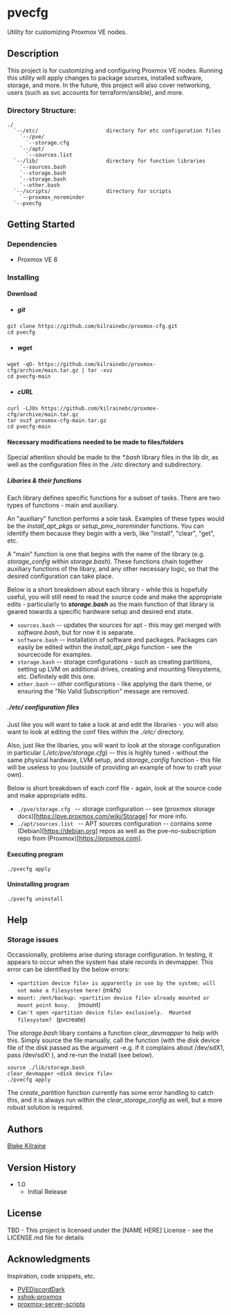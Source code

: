 # pvecfg

Utility for customizing Proxmox VE nodes.  

## Description

This project is for customizing and configuring Proxmox VE nodes.  Running this utility will apply changes to package sources, installed software, storage, and more.  In the future, this project will also cover networking, users (such as svc accounts for terraform/ansible), and more.  

### Directory Structure:
```
./
  `--/etc/                      directory for etc configuration files
    `--/pve/
      `--storage.cfg
    `--/apt/
      `--sources.list
  `--/lib/                      directory for function libraries
    `--sources.bash
    `--storage.bash
    `--storage.bash
    `--other.bash
  `--/scripts/                  directory for scripts       
    `--proxmox_noreminder
  `--pvecfg
```

## Getting Started

### Dependencies

* Proxmox VE 6

### Installing

#### Download 
* ##### git
```
git clone https://github.com/kilrainebc/proxmox-cfg.git
cd pvecfg
```
* ##### wget
```
wget -qO- https://github.com/kilrainebc/proxmox-cfg/archive/main.tar.gz | tar -xvz
cd pvecfg-main
```
* ##### cURL
```
curl -LJOs https://github.com/kilrainebc/proxmox-cfg/archive/main.tar.gz
tar xvzf proxmox-cfg-main.tar.gz
cd pvecfg-main
```

#### Necessary modifications needed to be made to files/folders

Special attention should be made to the *\*.bash* library files in the lib dir, as well as the configuration files in the *./etc* directory and subdirectory.

##### Libaries & their functions 

Each library defines specific functions for a subset of tasks.  There are two types of functions - main and auxiliary.  

An "auxiliary" function performs a sole task.  Examples of these types would be the *install_apt_pkgs* or *setup_pmx_noreminder* functions.  You can identify them because they begin with a verb, like "install", "clear", "get", etc.

A "main" function is one that begins with the name of the library (e.g. *storage_config* within *storage.bash*).  These functions chain together auxiliary functions of the libary, and any other necessary logic, so that the desired configuration can take place.

Below is a short breakdown about each library - while this is hopefully useful, you will still need to read the source code and make the appropriate edits - particularly to ***storage.bash*** as the main function of that library is geared towards a specific hardware setup and desired end state.  

* ``` sources.bash ``` -- updates the sources for apt - this may get merged with *software.bash*, but for now it is separate.
* ``` software.bash ``` -- installation of software and packages.  Packages can easily be edited within the *install_apt_pkgs* function - see the sourcecode for examples.
* ``` storage.bash ``` -- storage configurations - such as creating partitions, setting up LVM on additional drives, creating and mounting filesystems, etc.  Definitely edit this one.
* ``` other.bash ``` -- other configurations - like applying the dark theme, or ensuring the "No Valid Subscription" message are removed.  

##### ./etc/ configuration files

Just like you will want to take a look at and edit the libraries - you will also want to look at editing the conf files within the *./etc/* directory.  

Also, just like the libaries, you will want to look at the storage configuration in particular (*./etc/pve/storage.cfg*) -- this is highly tuned - without the same physical hardware, LVM setup, and *storage_config* function - this file will be useless to you (outside of providing an example of how to craft your own).  

Below is short breakdown of each conf file - again, look at the source code and make appropriate edits.

* ```./pve/storage.cfg ``` -- storage configuration -- see (proxmox storage docs)[https://pve.proxmox.com/wiki/Storage] for more info.
* ```./apt/sources.list ``` -- APT sources configuration -- contains some (Debian)[https://debian.org] repos as well as the pve-no-subscription repo from (Proxmox)[https://proxmox.com].

#### Executing program

```
./pvecfg apply
```

#### Uninstalling program

```
./pvecfg uninstall
```


## Help

### Storage issues

Occassionally, problems arise during storage configuration.  In testing, it appears to occur when the system has stale records in devmapper.
This error can be identified by the below errors:

* ```<partition device file> is apparently in use by the system; will not make a filesystem here!``` (mkfs)
* ```mount: /mnt/backup: <partition device file> already mounted or mount point busy.  ``` (mount)
* ```Can't open <partition device file> exclusively.  Mounted filesystem? ``` (pvcreate)

The *storage.bash* libary contains a function *clear_devmapper* to help with this.  Simply source the file manually, call the function (with the disk device file of the disk passed as the argument -e.g. if it complains about /dev/sdX1, pass /dev/sdX! ), and re-run the install (see below).

```
source ./lib/storage.bash
clear_devmapper <disk device file>
./pvecfg apply
```

The *create_partition* function currently has some error handling to catch this, and it is always run within the *clear_storage_config* as well, but a more robust solution is required. 

## Authors

[Blake Kilraine](https://linkedin.com/in/blake-kilraine)  

## Version History

* 1.0
    * Initial Release

## License

TBD - This project is licensed under the [NAME HERE] License - see the LICENSE.md file for details

## Acknowledgments

Inspiration, code snippets, etc.

* [PVEDiscordDark](https://github.com/Weilbyte/PVEDiscordDark)
* [xshok-proxmox](https://github.com/extremeshok/xshok-proxmox)
* [proxmox-server-scripts](https://github.com/chriswayg/proxmox-server-scripts)
